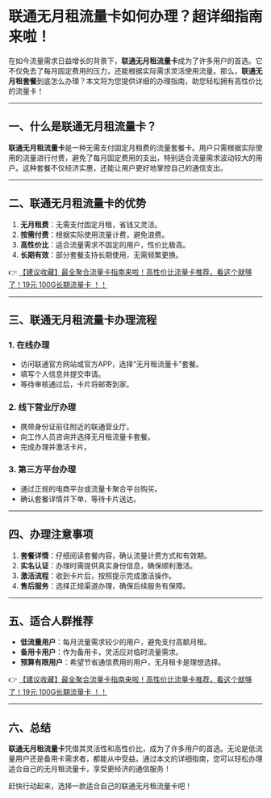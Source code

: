 # 联通无月租流量卡如何办理？超详细指南来啦！

在如今流量需求日益增长的背景下，**联通无月租流量卡**成为了许多用户的首选。它不仅免去了每月固定费用的压力，还能根据实际需求灵活使用流量。那么，**联通无月租套餐**到底怎么办理？本文将为您提供详细的办理指南，助您轻松拥有高性价比的流量卡！

---

## 一、什么是联通无月租流量卡？

**联通无月租流量卡**是一种无需支付固定月租费的流量套餐卡。用户只需根据实际使用的流量进行付费，避免了每月固定费用的支出，特别适合流量需求波动较大的用户。这种套餐不仅经济实惠，还能让用户更好地掌控自己的通信支出。

---

## 二、联通无月租流量卡的优势

1. **无月租费**：无需支付固定月租，省钱又灵活。  
2. **按需付费**：根据实际使用流量计费，避免浪费。  
3. **高性价比**：适合流量需求不固定的用户，性价比极高。  
4. **长期有效**：部分套餐支持长期使用，无需频繁更换。  

👉 [【建议收藏】最全聚合流量卡指南来啦！高性价比流量卡推荐，看这个就够了！19元 100G长期流量卡 ！！](https://bit.ly/Liuliangka)

---

## 三、联通无月租流量卡办理流程

### 1. 在线办理  
- 访问联通官方网站或官方APP，选择“无月租流量卡”套餐。  
- 填写个人信息并提交申请。  
- 等待审核通过后，卡片将邮寄到家。  

### 2. 线下营业厅办理  
- 携带身份证前往附近的联通营业厅。  
- 向工作人员咨询并选择无月租流量卡套餐。  
- 完成办理并激活卡片。  

### 3. 第三方平台办理  
- 通过正规的电商平台或流量卡聚合平台购买。  
- 确认套餐详情并下单，等待卡片送达。  

---

## 四、办理注意事项

1. **套餐详情**：仔细阅读套餐内容，确认流量计费方式和有效期。  
2. **实名认证**：办理时需提供真实身份信息，确保顺利激活。  
3. **激活流程**：收到卡片后，按照提示完成激活操作。  
4. **售后服务**：选择正规渠道办理，确保后续服务有保障。  

---

## 五、适合人群推荐

- **低流量用户**：每月流量需求较少的用户，避免支付高额月租。  
- **备用卡用户**：作为备用卡，灵活应对临时流量需求。  
- **预算有限用户**：希望节省通信费用的用户，无月租卡是理想选择。  

👉 [【建议收藏】最全聚合流量卡指南来啦！高性价比流量卡推荐，看这个就够了！19元 100G长期流量卡 ！！](https://bit.ly/Liuliangka)

---

## 六、总结

**联通无月租流量卡**凭借其灵活性和高性价比，成为了许多用户的首选。无论是低流量用户还是备用卡需求者，都能从中受益。通过本文的详细指南，您可以轻松办理适合自己的无月租流量卡，享受更经济的通信服务！  

赶快行动起来，选择一款适合自己的联通无月租流量卡吧！
